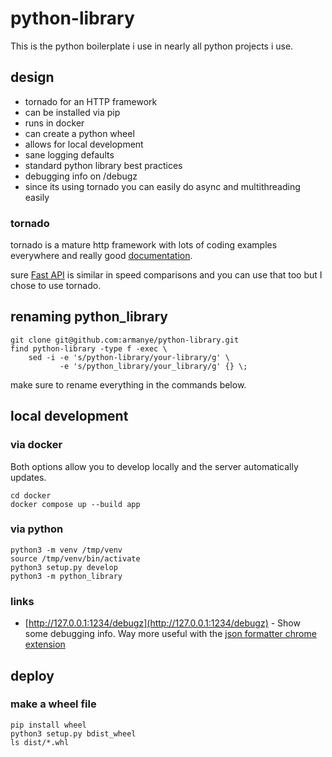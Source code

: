 # python-library

This is the python boilerplate i use in nearly all python projects i use.

## design

* tornado for an HTTP framework
* can be installed via pip
* runs in docker
* can create a python wheel
* allows for local development
* sane logging defaults
* standard python library best practices
* debugging info on /debugz
* since its using tornado you can easily do async and multithreading easily

### tornado
tornado is a mature http framework with lots of coding examples
everywhere and really good [documentation](https://www.tornadoweb.org/en/branch6.3/).

sure [Fast API](https://fastapi.tiangolo.com/) is similar in speed comparisons and you can use that too
but I chose to use tornado.

## renaming python_library

```console
git clone git@github.com:armanye/python-library.git
find python-library -type f -exec \
    sed -i -e 's/python-library/your-library/g' \
           -e 's/python_library/your_library/g' {} \;
```
make sure to rename everything in the commands below.

## local development

### via docker

Both options allow you to develop locally and the server automatically
updates.

```console
cd docker
docker compose up --build app
```

### via python
```console
python3 -m venv /tmp/venv
source /tmp/venv/bin/activate
python3 setup.py develop
python3 -m python_library
```

### links
* [http://127.0.0.1:1234/debugz](http://127.0.0.1:1234/debugz) - Show
  some debugging info.  Way more useful with the [json formatter chrome
  extension](https://chrome.google.com/webstore/detail/json-formatter/bcjindcccaagfpapjjmafapmmgkkhgoa?hl=en)

## deploy

### make a wheel file
```console
pip install wheel
python3 setup.py bdist_wheel
ls dist/*.whl
```

